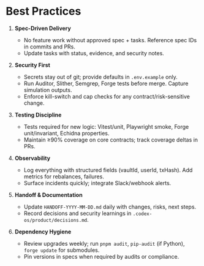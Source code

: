 # Best Practices

1. **Spec-Driven Delivery**
   - No feature work without approved spec + tasks. Reference spec IDs in commits and PRs.
   - Update tasks with status, evidence, and security notes.

2. **Security First**
   - Secrets stay out of git; provide defaults in `.env.example` only.
   - Run Auditor, Slither, Semgrep, Forge tests before merge. Capture simulation outputs.
   - Enforce kill-switch and cap checks for any contract/risk-sensitive change.

3. **Testing Discipline**
   - Tests required for new logic: Vitest/unit, Playwright smoke, Forge unit/invariant, Echidna properties.
   - Maintain ≥90% coverage on core contracts; track coverage deltas in PRs.

4. **Observability**
   - Log everything with structured fields (vaultId, userId, txHash). Add metrics for rebalances, failures.
   - Surface incidents quickly; integrate Slack/webhook alerts.

5. **Handoff & Documentation**
   - Update `HANDOFF-YYYY-MM-DD.md` daily with changes, risks, next steps.
   - Record decisions and security learnings in `.codex-os/product/decisions.md`.

6. **Dependency Hygiene**
   - Review upgrades weekly; run `pnpm audit`, `pip-audit` (if Python), `forge update` for submodules.
   - Pin versions in specs when required by audits or compliance.
